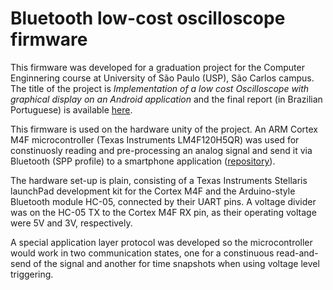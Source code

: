 # Bluetooth low-cost oscilloscope firmware

This firmware was developed for a graduation project for the Computer Enginnering 
course at University of São Paulo (USP), São Carlos campus. The title of the 
project is *Implementation of a low cost Oscilloscope with graphical display on 
an Android application* and the final report (in Brazilian Portuguese) is available 
[here](http://www.tcc.sc.usp.br/tce/disponiveis/97/970010/tce-04012017-163919/).

This firmware is used on the hardware unity of the project. An ARM Cortex M4F 
microcontroller (Texas Instruments LM4F120H5QR) was used for constinuosly reading
and pre-processing an analog signal and send it via Bluetooth (SPP profile) to
a smartphone application ([repository](https://github.com/jeajjr/tcc-android)).

The hardware set-up is plain, consisting of a Texas Instruments Stellaris launchPad
development kit for the Cortex M4F and the Arduino-style Bluetooth module HC-05, 
connected by their UART pins. A voltage divider was on the HC-05 TX to the Cortex
M4F RX pin, as their operating voltage were 5V and 3V, respectively.

A special application layer protocol was developed so the microcontroller would
work in two communication states, one for a constinuous read-and-send of the 
signal and another for time snapshots when using voltage level triggering.
